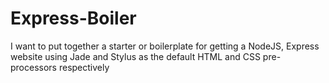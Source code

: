 # Express-Boiler

I want to put together a starter or boilerplate for getting a
NodeJS, Express website using Jade and Stylus as the default
HTML and CSS pre-processors respectively
